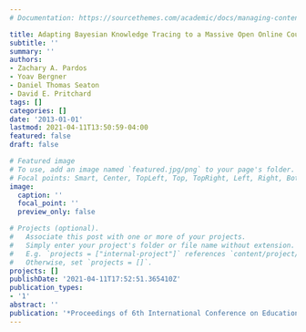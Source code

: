 ```yaml
---
# Documentation: https://sourcethemes.com/academic/docs/managing-content/

title: Adapting Bayesian Knowledge Tracing to a Massive Open Online Course in edX
subtitle: ''
summary: ''
authors:
- Zachary A. Pardos
- Yoav Bergner
- Daniel Thomas Seaton
- David E. Pritchard
tags: []
categories: []
date: '2013-01-01'
lastmod: 2021-04-11T13:50:59-04:00
featured: false
draft: false

# Featured image
# To use, add an image named `featured.jpg/png` to your page's folder.
# Focal points: Smart, Center, TopLeft, Top, TopRight, Left, Right, BottomLeft, Bottom, BottomRight.
image:
  caption: ''
  focal_point: ''
  preview_only: false

# Projects (optional).
#   Associate this post with one or more of your projects.
#   Simply enter your project's folder or file name without extension.
#   E.g. `projects = ["internal-project"]` references `content/project/deep-learning/index.md`.
#   Otherwise, set `projects = []`.
projects: []
publishDate: '2021-04-11T17:52:51.365410Z'
publication_types:
- '1'
abstract: ''
publication: '*Proceedings of 6th International Conference on Educational Data Mining*'
---
```

